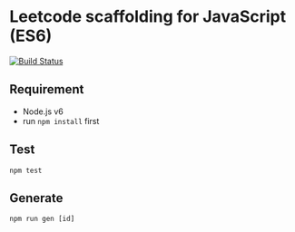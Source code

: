 
Leetcode scaffolding for JavaScript (ES6)
=========================================

[![Build Status](https://travis-ci.org/imcotton/leetcode-js.svg?branch=master)](https://travis-ci.org/imcotton/leetcode-js)


Requirement
-----------

  - Node.js v6
  - run `npm install` first


Test
----

    npm test


Generate
--------

    npm run gen [id]
